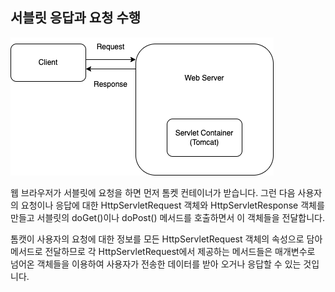 ## 서블릿 응답과 요청 수행

![client-servlet](../images/client-servlet.png)

웹 브라우저가 서블릿에 요청을 하면 먼저 톰켓 컨테이너가 받습니다. 그런 다음 사용자의 요청이나 응답에 대한 HttpServletRequest 객체와 HttpServletResponse 객체를 만들고 서블릿의 doGet()이나 doPost() 메서드를 호출하면서 이 객체들을 전달합니다.

톰캣이 사용자의 요청에 대한 정보를 모든 HttpServletRequest 객체의 속성으로 담아 메서드로 전달하므로 각 HttpServletRequest에서 제공하는 메서드들은 매개변수로 넘어온 객체들을 이용하여 사용자가 전송한 데이터를 받아 오거나 응답할 수 있는 것입니다.
